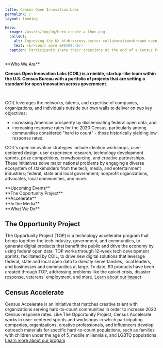 ```yaml
---
title: Census Open Innovation Labs
permalink: /
layout: landing

hero:
  image: /assets/img/bg/hero-create-a-thon.png
  callout:
    alt: Improving the UX of<br>cross-sector collaboration<br>and open data<br>
    text: <br>Learn more &#8594;<br>
  caption: Participants share their creations at the end of a Census Pride Make-a-thon.
---
```


<head><script type="text/javascript"> setTimeout(function(){var a=document.createElement("script"); var b=document.getElementsByTagName("script")[0]; a.src=document.location.protocol+"//script.crazyegg.com/pages/scripts/0041/5508.js?"+Math.floor(new Date().getTime()/3600000); a.async=true;a.type="text/javascript";b.parentNode.insertBefore(a,b)}, 1); </script>
</head>


<section class="usa-section usa-section-alt-bg usa-content section-goodfit background-light-neutral">
<div class="usa-grid" markdown="1">
<span class="section-header">
**Who We Are**
</span><br>
<div class="usa-width-one-whole usa-grid-center usa-content">
<p class="text-large"><strong>
Census Open Innovation Labs (COIL) is a nimble, startup-like team within the U.S. Census Bureau with a portfolio of projects that are setting a standard for open innovation across government.
</strong></p>
<br>
<p class="text-medium">
COIL leverages the networks, talents, and expertise of companies, organizations, and individuals outside our own walls to deliver on two key objectives:<br>
<ul>
<li class="text-medium">increasing American prosperity by disseminating federal open data, and</li>
<li class="text-medium">increasing response rates for the 2020 Census, particularly among communities considered "hard to count" - those historically yielding low response rates.</li>
</ul>
</p>
<p class="text-medium">
COIL's open innovation strategies include ideation workshops, user-centered design, user experience research, technology development sprints, prize competitions, crowdsourcing, and creative partnerships. These initiatives solve major national problems by engaging a diverse ecosystem of stakeholders from the tech, media, and entertainment industries; federal, state and local government; nonprofit organizations, advocates, local communities, and more.</p>
</div>
</div>
</section>

<section class="usa-section usa-content section-about background-bold-blue">
<div class="usa-grid" markdown="1">
<span class="section-header">
**Upcoming Events**
</span><br>
</div>
</section>

<section class="usa-section usa-content section-about background-light-neutral">
<div class="usa-grid" markdown="1">
<span class="section-header">
**The Opportunity Project**
</span><br>
</div>
</section>


<section class="usa-section usa-content section-about background-light-blue">
<div class="usa-grid" markdown="1">
<span class="section-header">
**Accelerate**
</span><br>
</div>
</section>


<section class="usa-section usa-content section-about background-light-neutral">
<div class="usa-grid" markdown="1">
<span class="section-header">
**In the Media**
</span><br>
</div>
</section>


<section class="usa-section usa-content section-about background-light-blue">
<div class="usa-grid" markdown="1">
<span class="section-header">
**What We Do**
</span><br>
<div class="usa-width-one-half" markdown="1">
<h2 class="text-large">The Opportunity Project</h2>
The Opportunity Project (TOP) is a technology accelerator program that brings together the tech industry, government, and communities, to generate digital products that benefit the public and drive the economy by using federal open data. TOP works through 12-week tech development sprints, facilitated by COIL, to drive new digital solutions that leverage federal, state and local open data to directly serve families, local leaders, and businesses and communities at large. To date, 80 products have been created through TOP, addressing problems like the opioid crisis, disaster response, veterans' employment, and more.
<a class="usa-button usa-button-primary button-arrow" href="{{ site.baseurl }}/showcase/">
Learn about our impact
</a>

</div>
<div class="usa-width-one-half" markdown="1">
<h2 class="text-large">Census Accelerate</h2>
Census Accelerate is an initiative that matches creative talent with organizations serving hard-to-count communities in order to increase 2020 Census response rates. Like The Opportunity Project, Census Accelerate works in user-centered sprints and workshops in which participating companies, organizations, creative professionals, and influencers develop outreach materials for specific hard-to-count populations, such as families with children under the age of 5, mobile millennials, and LGBTQ populations.
<a class="usa-button usa-button-primary button-arrow" href="{{ site.baseurl }}/apply/">
Learn more about our progam
</a>

</div></div>
</section>
